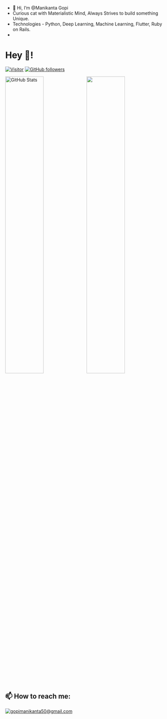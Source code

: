 - 👋 Hi, I’m @Manikanta Gopi  
- Curious cat with Materialistic Mind, Always Strives to build something Unique.
- Technologies - Python, Deep Learning, Machine Learning, Flutter, Ruby on Rails.
- 
<!---
renrael-yzal/renrael-yzal is a ✨ special ✨ repository because its `README.md` (this file) appears on your GitHub profile.
You can click the Preview link to take a look at your changes.
--->


<h1>Hey 👋!</h1>

[![Visitor](https://visitor-badge.laobi.icu/badge?page_id=renrael-yzal.renrael-yzal)](https://github.com/renrael-yzal) [![GitHub followers](https://img.shields.io/github/followers/avvari-da.svg?style=social&label=Follow)](https://github.com/renrael-yzal?tab=followers)

<div>
  <img style="float: left; width: 49%" src="https://github-readme-streak-stats.herokuapp.com/?user=renrael-yzal" alt="GitHub Stats" />
  <img style="float: right; width: 49%" src="https://github-readme-stats.vercel.app/api?username=renrael-yzal&count_private=true&show_icons=true&theme=vue&include_all_commits=true" />
  <div style="clear: both"></div>
</div>

<h2>📫 How to reach me:</h2>

<a href="mailto:gopimanikanta50@gmail.com">![gopimanikanta50@gmail.com](https://img.shields.io/badge/Gmail-D14836?style=for-the-badge&logo=gmail&logoColor=white)</a> 

